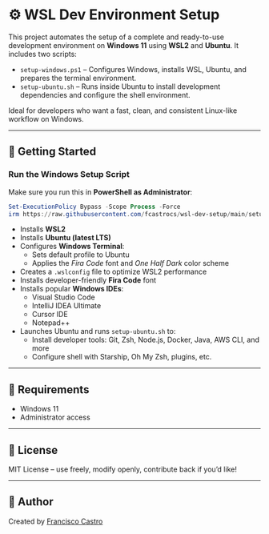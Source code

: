 # ⚙️ WSL Dev Environment Setup

This project automates the setup of a complete and ready-to-use development environment on **Windows 11** using **WSL2** and **Ubuntu**. It includes two scripts:

- `setup-windows.ps1` – Configures Windows, installs WSL, Ubuntu, and prepares the terminal environment.
- `setup-ubuntu.sh` – Runs inside Ubuntu to install development dependencies and configure the shell environment.

Ideal for developers who want a fast, clean, and consistent Linux-like workflow on Windows.

---

## 🚀 Getting Started

### Run the Windows Setup Script

Make sure you run this in **PowerShell as Administrator**:

```powershell
Set-ExecutionPolicy Bypass -Scope Process -Force
irm https://raw.githubusercontent.com/fcastrocs/wsl-dev-setup/main/setup-windows.ps1 | iex
```

- Installs **WSL2**
- Installs **Ubuntu (latest LTS)**
- Configures **Windows Terminal**:
  - Sets default profile to Ubuntu
  - Applies the *Fira Code* font and *One Half Dark* color scheme
- Creates a `.wslconfig` file to optimize WSL2 performance
- Installs developer-friendly **Fira Code** font
- Installs popular **Windows IDEs**:
  - Visual Studio Code
  - IntelliJ IDEA Ultimate
  - Cursor IDE
  - Notepad++
- Launches Ubuntu and runs `setup-ubuntu.sh` to:
  - Install developer tools: Git, Zsh, Node.js, Docker, Java, AWS CLI, and more
  - Configure shell with Starship, Oh My Zsh, plugins, etc.

---

## 🧾 Requirements

- Windows 11
- Administrator access

---

## 📜 License

MIT License – use freely, modify openly, contribute back if you’d like!

---

## 👤 Author

Created by [Francisco Castro](https://github.com/fcastrocs)
